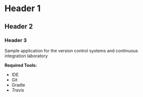 # Header 1
## Header 2
### Header 3

Sample application for the version control systems and continuous integration laboratory

**Required Tools:**
- IDE
- Git
- Gradle
- _Travis_
